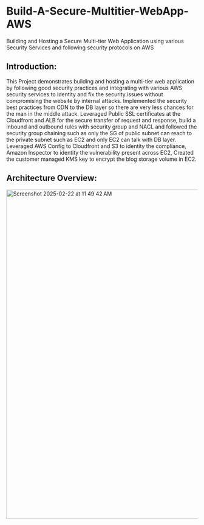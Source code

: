 # Build-A-Secure-Multitier-WebApp-AWS
Building and Hosting a Secure Multi-tier Web Application using various Security Services and following security protocols on AWS


## Introduction:
This Project demonstrates building and hosting a multi-tier web application by following good security practices and integrating with various AWS security services to identity and fix the security issues without compromising the website by internal attacks. Implemented the security best practices from CDN to the DB layer so there are very less chances for the man in the middle attack. Leveraged Public SSL certificates at the Cloudfront and ALB for the secure transfer of request and response, build a inbound and outbound rules with security group and NACL and followed the security group chaining such as only the SG of public subnet can reach to the private subnet such as EC2 and only EC2 can talk with DB layer. Leveraged AWS Config to Cloudfront and S3 to identity the compliance, Amazon Inspector to identity the vulnerability present across EC2, Created the customer managed KMS key to encrypt the blog storage volume in EC2.

## Architecture Overview: 

<img width="865" alt="Screenshot 2025-02-22 at 11 49 42 AM" src="https://github.com/user-attachments/assets/b7efac90-43e0-4192-8389-adaef8d27861" />

##
